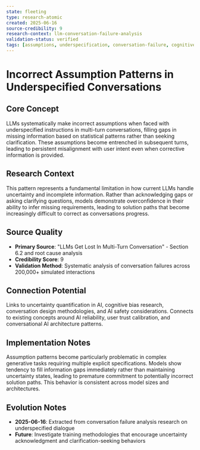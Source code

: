 ```yaml
---
state: fleeting
type: research-atomic
created: 2025-06-16
source-credibility: 9
research-context: llm-conversation-failure-analysis
validation-status: verified
tags: [assumptions, underspecification, conversation-failure, cognitive-biases, ai-behavior]
---
```


# Incorrect Assumption Patterns in Underspecified Conversations

## Core Concept

LLMs systematically make incorrect assumptions when faced with underspecified instructions in multi-turn conversations, filling gaps in missing information based on statistical patterns rather than seeking clarification. These assumptions become entrenched in subsequent turns, leading to persistent misalignment with user intent even when corrective information is provided.

## Research Context

This pattern represents a fundamental limitation in how current LLMs handle uncertainty and incomplete information. Rather than acknowledging gaps or asking clarifying questions, models demonstrate overconfidence in their ability to infer missing requirements, leading to solution paths that become increasingly difficult to correct as conversations progress.

## Source Quality

- **Primary Source**: "LLMs Get Lost In Multi-Turn Conversation" - Section 6.2 and root cause analysis
- **Credibility Score**: 9
- **Validation Method**: Systematic analysis of conversation failures across 200,000+ simulated interactions

## Connection Potential

Links to uncertainty quantification in AI, cognitive bias research, conversation design methodologies, and AI safety considerations. Connects to existing concepts around AI reliability, user trust calibration, and conversational AI architecture patterns.

## Implementation Notes

Assumption patterns become particularly problematic in complex generative tasks requiring multiple explicit specifications. Models show tendency to fill information gaps immediately rather than maintaining uncertainty states, leading to premature commitment to potentially incorrect solution paths. This behavior is consistent across model sizes and architectures.

## Evolution Notes

- **2025-06-16**: Extracted from conversation failure analysis research on underspecified dialogue
- **Future**: Investigate training methodologies that encourage uncertainty acknowledgment and clarification-seeking behaviors